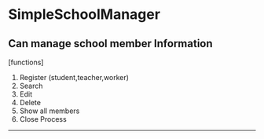 # SimpleSchoolManager

Can manage school member Information
--------------------------

[functions]


1. Register
(student,teacher,worker)
2. Search
3. Edit
4. Delete
5. Show all members
0. Close Process

--------------------------
